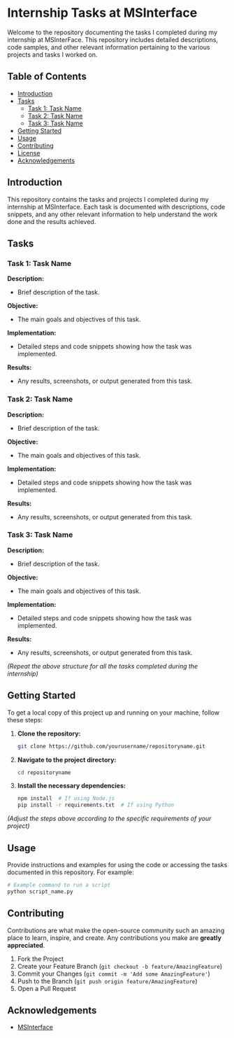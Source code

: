 # Internship Tasks at MSInterface

Welcome to the repository documenting the tasks I completed during my internship at MSInterFace. This repository includes detailed descriptions, code samples, and other relevant information pertaining to the various projects and tasks I worked on.

## Table of Contents

- [Introduction](#introduction)
- [Tasks](#tasks)
  - [Task 1: Task Name](#task-1-task-name)
  - [Task 2: Task Name](#task-2-task-name)
  - [Task 3: Task Name](#task-3-task-name)
- [Getting Started](#getting-started)
- [Usage](#usage)
- [Contributing](#contributing)
- [License](#license)
- [Acknowledgements](#acknowledgements)

## Introduction

This repository contains the tasks and projects I completed during my internship at MSInterface. Each task is documented with descriptions, code snippets, and any other relevant information to help understand the work done and the results achieved.

## Tasks

### Task 1: Task Name

**Description:**
- Brief description of the task.

**Objective:**
- The main goals and objectives of this task.

**Implementation:**
- Detailed steps and code snippets showing how the task was implemented.

**Results:**
- Any results, screenshots, or output generated from this task.

### Task 2: Task Name

**Description:**
- Brief description of the task.

**Objective:**
- The main goals and objectives of this task.

**Implementation:**
- Detailed steps and code snippets showing how the task was implemented.

**Results:**
- Any results, screenshots, or output generated from this task.

### Task 3: Task Name

**Description:**
- Brief description of the task.

**Objective:**
- The main goals and objectives of this task.

**Implementation:**
- Detailed steps and code snippets showing how the task was implemented.

**Results:**
- Any results, screenshots, or output generated from this task.

*(Repeat the above structure for all the tasks completed during the internship)*

## Getting Started

To get a local copy of this project up and running on your machine, follow these steps:

1. **Clone the repository:**
    ```bash
    git clone https://github.com/yourusername/repositoryname.git
    ```
2. **Navigate to the project directory:**
    ```bash
    cd repositoryname
    ```
3. **Install the necessary dependencies:**
    ```bash
    npm install  # If using Node.js
    pip install -r requirements.txt  # If using Python
    ```

*(Adjust the steps above according to the specific requirements of your project)*

## Usage

Provide instructions and examples for using the code or accessing the tasks documented in this repository. For example:

```bash
# Example command to run a script
python script_name.py
```

## Contributing

Contributions are what make the open-source community such an amazing place to learn, inspire, and create. Any contributions you make are **greatly appreciated**.

1. Fork the Project
2. Create your Feature Branch (`git checkout -b feature/AmazingFeature`)
3. Commit your Changes (`git commit -m 'Add some AmazingFeature'`)
4. Push to the Branch (`git push origin feature/AmazingFeature`)
5. Open a Pull Request

## Acknowledgements

- [MSInterface](https://msinterface.in/)
